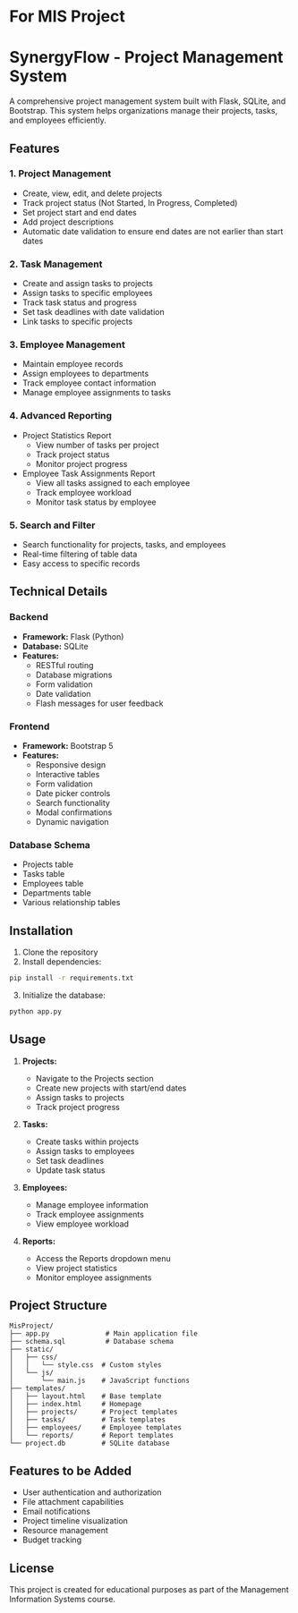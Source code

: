 # For MIS Project

# SynergyFlow - Project Management System

A comprehensive project management system built with Flask, SQLite, and Bootstrap. This system helps organizations manage their projects, tasks, and employees efficiently.

## Features

### 1. Project Management
- Create, view, edit, and delete projects
- Track project status (Not Started, In Progress, Completed)
- Set project start and end dates
- Add project descriptions
- Automatic date validation to ensure end dates are not earlier than start dates

### 2. Task Management
- Create and assign tasks to projects
- Assign tasks to specific employees
- Track task status and progress
- Set task deadlines with date validation
- Link tasks to specific projects

### 3. Employee Management
- Maintain employee records
- Assign employees to departments
- Track employee contact information
- Manage employee assignments to tasks

### 4. Advanced Reporting
- Project Statistics Report
  - View number of tasks per project
  - Track project status
  - Monitor project progress
- Employee Task Assignments Report
  - View all tasks assigned to each employee
  - Track employee workload
  - Monitor task status by employee

### 5. Search and Filter
- Search functionality for projects, tasks, and employees
- Real-time filtering of table data
- Easy access to specific records

## Technical Details

### Backend
- **Framework:** Flask (Python)
- **Database:** SQLite
- **Features:**
  - RESTful routing
  - Database migrations
  - Form validation
  - Date validation
  - Flash messages for user feedback

### Frontend
- **Framework:** Bootstrap 5
- **Features:**
  - Responsive design
  - Interactive tables
  - Form validation
  - Date picker controls
  - Search functionality
  - Modal confirmations
  - Dynamic navigation

### Database Schema
- Projects table
- Tasks table
- Employees table
- Departments table
- Various relationship tables

## Installation

1. Clone the repository
2. Install dependencies:
```bash
pip install -r requirements.txt
```
3. Initialize the database:
```bash
python app.py
```

## Usage

1. **Projects:**
   - Navigate to the Projects section
   - Create new projects with start/end dates
   - Assign tasks to projects
   - Track project progress

2. **Tasks:**
   - Create tasks within projects
   - Assign tasks to employees
   - Set task deadlines
   - Update task status

3. **Employees:**
   - Manage employee information
   - Track employee assignments
   - View employee workload

4. **Reports:**
   - Access the Reports dropdown menu
   - View project statistics
   - Monitor employee assignments

## Project Structure
```
MisProject/
├── app.py              # Main application file
├── schema.sql          # Database schema
├── static/
│   ├── css/
│   │   └── style.css  # Custom styles
│   └── js/
│       └── main.js    # JavaScript functions
├── templates/
│   ├── layout.html    # Base template
│   ├── index.html     # Homepage
│   ├── projects/      # Project templates
│   ├── tasks/         # Task templates
│   ├── employees/     # Employee templates
│   └── reports/       # Report templates
└── project.db         # SQLite database
```

## Features to be Added
- User authentication and authorization
- File attachment capabilities
- Email notifications
- Project timeline visualization
- Resource management
- Budget tracking


## License
This project is created for educational purposes as part of the Management Information Systems course.